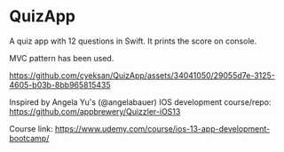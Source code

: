 # QuizApp

A quiz app with 12 questions in Swift. It prints the score on console. 

MVC pattern has been used.

https://github.com/cyeksan/QuizApp/assets/34041050/29055d7e-3125-4605-b03b-8bb965815435

Inspired by Angela Yu's (@angelabauer) IOS development course/repo: https://github.com/appbrewery/Quizzler-iOS13

Course link: https://www.udemy.com/course/ios-13-app-development-bootcamp/
